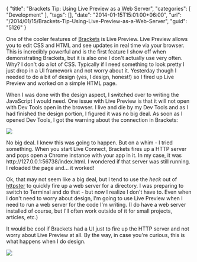 {
	"title": "Brackets Tip: Using Live Preview as a Web Server",
	"categories": [
		"Development"
	],
	"tags": [],
	"date": "2014-01-15T15:01:00+06:00",
	"url": "/2014/01/15/Brackets-Tip-Using-Live-Preview-as-a-Web-Server",
	"guid": "5126"
}

<p>
One of the cooler features of <a href="http://www.brackets.io">Brackets</a> is Live Preview. Live Preview allows you to edit CSS and HTML and see updates in real time via your browser. This is incredibly powerful and is the first feature I show off when demonstrating Brackets, but it is also one I don't actually use very often. Why? I don't do a lot of CSS. Typically if I need something to look pretty I just drop in a UI framework and not worry about it. Yesterday though I needed to do a bit of design (yes, I design, honest!) so I fired up Live Preview and worked on a simple HTML page.
</p>
<!--more-->
<p>
When I was done with the design aspect, I switched over to writing the JavaScript I would need. One issue with Live Preview is that it will not open with Dev Tools open in the browser. I live and die by my Dev Tools and as I had finished the design portion, I figured it was no big deal. As soon as I opened Dev Tools, I got the warning about the connection in Brackets:
</p>

<p>
<img src="http://static.raymondcamden.com/images/b1.png" />
</p>

<p>
No big deal. I knew this was going to happen. But on a whim - I tried something. When you start Live Connect, Brackets fires up a HTTP server and pops open a Chrome instance with your app in it. In my case, it was http://127.0.0.1:56738/index.html. I wondered if that server was still running. I reloaded the page and... it worked!
</p>

<p>
Ok, that may not seem like a big deal, but I tend to use the <i>heck</i> out of <a href="https://github.com/SimbCo/httpster">httpster</a> to quickly fire up a web server for a directory. I was preparing to switch to Terminal and do that - but now I realize I don't have to. Even when I don't need to worry about design, I'm going to use Live Preview when I need to run a web server for the code I'm writing. (I do have a web server installed of course, but I'll often work outside of it for small projects, articles, etc.)
</p>

<p>
It would be cool if Brackets had a UI just to fire up the HTTP server and not worry about Live Preview at all. By the way, in case you're curious, this is what happens when I do design.
</p>

<p>
<img src="http://static.raymondcamden.com/images/b2.jpg" />
</p>